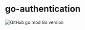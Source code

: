 # go-authentication


![GitHub go.mod Go version](https://img.shields.io/github/go-mod/go-version/gogeek-dev/go-authentication)
